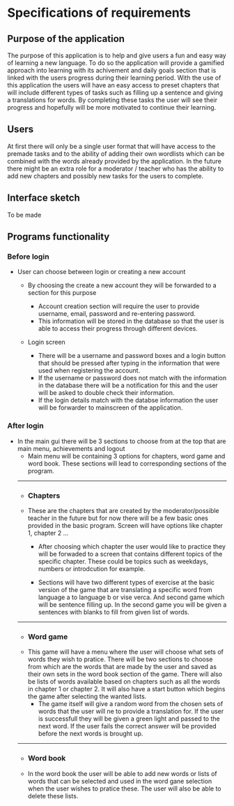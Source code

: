 <h1>Specifications of requirements</h1>
<h2>Purpose of the application</h2>
The purpose of this application is to help and give users a fun and easy way of learning a new language. 
To do so the application will provide a gamified approach into learning with its achivement and daily goals section that is linked with the users progress during their learning period. With the use of this application the users will have an easy access to preset chapters that will include different types of tasks such as filling up a sentence and giving a translations for words.
By completing these tasks the user will see their progress and hopefully will be more motivated to continue their learning.
<h2>Users</h2>
At first there will only be a single user format that will have access to the premade tasks and to the ability of adding their 
own wordlists which can be combined with the words already provided by the application.
In the future there might be an extra role for a moderator / teacher who has the ability to add new chapters and possibly new tasks for the users to complete.
<h2>Interface sketch</h2>
To be made

<h2>Programs functionality</h2>
<h3>Before login</h3>

- User can choose between login or creating a new account
  - By choosing the create a new account they will be forwarded to a section for this purpose
    - Account creation section will require the user to provide username, email, password and re-entering password.
    - This information will be stored in the database so that the user is able to access their progress through different devices.
  
   - Login screen
      - There will be a username and password boxes and a login button that should be pressed after typing in the information that were used when registering the account.
      - If the username or password does not match with the information in the database there will be a notification for this and the user will be asked to double    check their information.
      - If the login details match with the databse information the user will be forwarder to mainscreen of the application.

<h3>After login</h3>

  - In the main gui there will be 3 sections to choose from at the top that are main menu, achievements and logout
    - Main menu will be containing 3 options for chapters, word game and word book. These sections will lead to corresponding sections of the program.
     ---
     - <h3>Chapters</h3>
      - These are the chapters that are created by the moderator/possible teacher in the future but for now there will be a few basic ones provided in the basic program. Screen will have options like chapter 1, chapter 2 ...
        - After choosing which chapter the user would like to practice they will be forwaded to a screen that contains different topics of the specific chapter. These could be topics such as weekdays, numbers or introdcution for example.
        
        - Sections will have two different types of exercise at the basic version of the game that are translating a specific word from language a to language b or vise verca. And second game which will be sentence filling up. In the second game you will be given a sentences with blanks to fill from given list of words.
     ---
     - <h3>Word game</h3>
      - This game will have a menu where the user will choose what sets of words they wish to pratice. There will be two sections to choose from which are the words that are made by the user and saved as their own sets in the word book section of the game. There will also be lists of words available based on chapters such as all the words in chapter 1 or chapter 2. It will also have a start button which begins the game after selecting the wanted lists.
        - The game itself will give a random word from the chosen sets of words that the user will ne to provide a translation for. If the user is successfull they will be given a green light and passed to the next word. If the user fails the correct answer will be provided before the next words is brought up.
       ---
       - <h3>Word book </h3>
       -  In the word book the user will be able to add new words or lists of words that can be selected and used in the word gane selection when the user wishes to pratice these. The user will also be able to delete these lists. 

